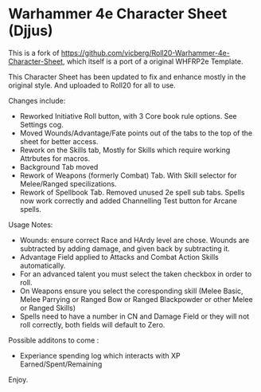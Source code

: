 # Warhammer 4e Character Sheet (Djjus)

This is a fork of https://github.com/vicberg/Roll20-Warhammer-4e-Character-Sheet, which itself is a port of a original WHFRP2e Template.

This Character Sheet has been updated to fix and enhance mostly in the original style. And uploaded to Roll20 for all to use.

Changes include:

- Reworked Initiative Roll button, with 3 Core book rule options. See Settings cog.
- Moved Wounds/Advantage/Fate points out of the tabs to the top of the sheet for better access.
- Rework on the Skills tab, Mostly for Skills which require working Attrbutes for macros.
- Background Tab moved
- Rework of Weapons (formerly Combat) Tab. With Skill selector for Melee/Ranged specilizations.
- Rework of Spellbook Tab. Removed unused 2e spell sub tabs. Spells now work correctly and added Channelling Test button for Arcane spells.


Usage Notes:

- Wounds: ensure correct Race and HArdy level are chose. Wounds are subtracted by adding damage, and given back by subtracting it.
- Advantage Field applied to Attacks and Combat Action Skills automatically.
- For an advanced talent you must select the taken checkbox in order to roll.
- On Weapons ensure you select the coresponding skill (Melee Basic, Melee Parrying or Ranged Bow or Ranged Blackpowder or other Melee or Ranged Skills)
- Spells need to have a number in CN and Damage Field or they will not roll correctly, both fields will default to Zero.


Possible additons to come :

- Experiance spending log which interacts with XP Earned/Spent/Remaining



Enjoy.